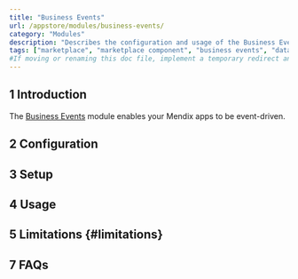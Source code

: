 ```yaml
---
title: "Business Events"
url: /appstore/modules/business-events/
category: "Modules"
description: "Describes the configuration and usage of the Business Events module, which is available in the Mendix Marketplace."
tags: ["marketplace", "marketplace component", "business events", "data broker", "event broker", "kafka", "platform support"]
#If moving or renaming this doc file, implement a temporary redirect and let the respective team know they should update the URL in the product. See Mapping to Products for more details.
---
```


## 1 Introduction

The [Business Events](https://marketplace.mendix.com/link/component/117555) module enables your Mendix apps to be event-driven. 

## 2 Configuration

## 3 Setup

## 4 Usage

## 5 Limitations {#limitations}

## 7 FAQs


